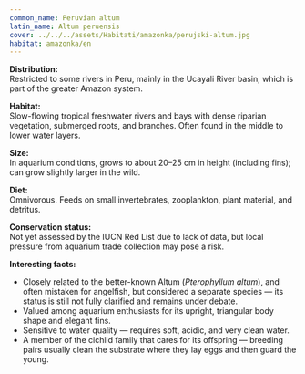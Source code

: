 ```yaml
---
common_name: Peruvian altum
latin_name: Altum peruensis
cover: ../../../assets/Habitati/amazonka/perujski-altum.jpg
habitat: amazonka/en
--- 
```

**Distribution:**  
Restricted to some rivers in Peru, mainly in the Ucayali River basin, which is part of the greater Amazon system.

**Habitat:**  
Slow-flowing tropical freshwater rivers and bays with dense riparian vegetation, submerged roots, and branches. Often found in the middle to lower water layers.

**Size:**  
In aquarium conditions, grows to about 20–25 cm in height (including fins); can grow slightly larger in the wild.

**Diet:**  
Omnivorous. Feeds on small invertebrates, zooplankton, plant material, and detritus.

**Conservation status:**  
Not yet assessed by the IUCN Red List due to lack of data, but local pressure from aquarium trade collection may pose a risk.

**Interesting facts:**  
- Closely related to the better-known Altum (*Pterophyllum altum*), and often mistaken for angelfish, but considered a separate species — its status is still not fully clarified and remains under debate.  
- Valued among aquarium enthusiasts for its upright, triangular body shape and elegant fins.  
- Sensitive to water quality — requires soft, acidic, and very clean water.  
- A member of the cichlid family that cares for its offspring — breeding pairs usually clean the substrate where they lay eggs and then guard the young.  
